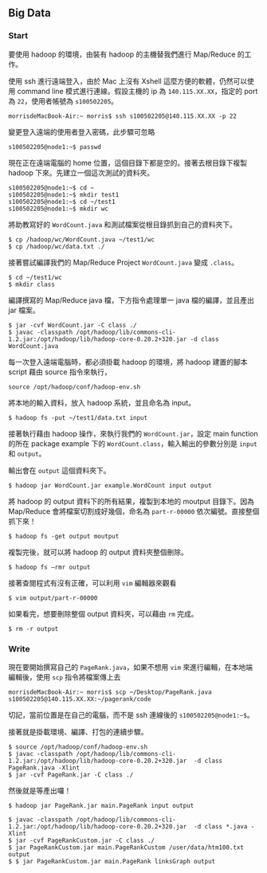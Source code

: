 ## Big Data ##

### Start ###

要使用 hadoop 的環境，由裝有 hadoop 的主機替我們進行 Map/Reduce 的工作。

使用 ssh 進行遠端登入，由於 Mac 上沒有 Xshell 這麼方便的軟體，仍然可以使用 command line 模式進行連線。假設主機的 ip 為 `140.115.XX.XX`，指定的 port 為 `22`，使用者帳號為 `s100502205`。

```
morrisdeMacBook-Air:~ morris$ ssh s100502205@140.115.XX.XX -p 22
```

變更登入遠端的使用者登入密碼，此步驟可忽略

```
s100502205@node1:~$ passwd
```

現在正在遠端電腦的 home 位置，這個目錄下都是空的。接著去根目錄下複製 hadoop 下來。先建立一個這次測試的資料夾。

```
s100502205@node1:~$ cd ~
s100502205@node1:~$ mkdir test1 
s100502205@node1:~$ cd ~/test1 
s100502205@node1:~$ mkdir wc
```

將助教寫好的 `WordCount.java` 和測試檔案從根目錄抓到自己的資料夾下。

```
$ cp /hadoop/wc/WordCount.java ~/test1/wc 
$ cp /hadoop/wc/data.txt ./
```

接著嘗試編譯我們的 Map/Reduce Project `WordCount.java` 變成 `.class`。

```
$ cd ~/test1/wc
$ mkdir class
```

編譯撰寫的 Map/Reduce java 檔，下方指令處理單一 java 檔的編譯，並且產出 jar 檔案。

```
$ jar -cvf WordCount.jar -C class ./
$ javac -classpath /opt/hadoop/lib/commons-cli-1.2.jar:/opt/hadoop/lib/hadoop-core-0.20.2+320.jar -d class WordCount.java
```

每一次登入遠端電腦時，都必須掛載 hadoop 的環境，將 hadoop 建置的腳本 script 藉由 source 指令來執行，

```
source /opt/hadoop/conf/hadoop-env.sh
```

將本地的輸入資料，放入 hadoop 系統，並且命名為 input。

```
$ hadoop fs -put ~/test1/data.txt input
```

接著執行藉由 hadoop 操作，來執行我們的 `WordCount.jar`，設定 main function 的所在 package example 下的 `WordCount.class`，輸入輸出的參數分別是 `input` 和 `output`。

輸出會在 `output` 這個資料夾下。

```
$ hadoop jar WordCount.jar example.WordCount input output
```

將 hadoop 的 output 資料下的所有結果，複製到本地的 moutput 目錄下。因為 Map/Reduce 會將檔案切割成好幾個，命名為 `part-r-00000` 依次編號。直接整個抓下來！

```
$ hadoop fs -get output moutput
```

複製完後，就可以將 hadoop 的 output 資料夾整個刪除。

```
$ hadoop fs –rmr output
```

接著查閱程式有沒有正確，可以利用 `vim` 編輯器來觀看

```
$ vim output/part-r-00000
```

如果看完，想要刪除整個 output 資料夾，可以藉由 `rm` 完成。

```
$ rm -r output
```

### Write ###

現在要開始撰寫自己的 `PageRank.java`，如果不想用 `vim` 來進行編輯，在本地端編輯後，使用 `scp` 指令將檔案傳上去

```
morrisdeMacBook-Air:~ morris$ scp ~/Desktop/PageRank.java s100502205@140.115.XX.XX:~/pagerank/code
```

切記，當前位置是在自己的電腦，而不是 ssh 連線後的 `s100502205@node1:~$`。

接著就是掛載環境、編譯、打包的連續步驟。

```
$ source /opt/hadoop/conf/hadoop-env.sh
$ javac -classpath /opt/hadoop/lib/commons-cli-1.2.jar:/opt/hadoop/lib/hadoop-core-0.20.2+320.jar  -d class PageRank.java -Xlint
$ jar -cvf PageRank.jar -C class ./
```

然後就是等產出囉！

```
$ hadoop jar PageRank.jar main.PageRank input output
```

```
$ javac -classpath /opt/hadoop/lib/commons-cli-1.2.jar:/opt/hadoop/lib/hadoop-core-0.20.2+320.jar  -d class *.java -Xlint
$ jar -cvf PageRankCustom.jar -C class ./
$ jar PageRankCustom.jar main.PageRankCustom /user/data/htm100.txt output
$ $ jar PageRankCustom.jar main.PageRank linksGraph output
```
